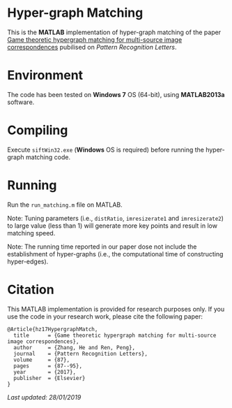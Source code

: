 # Hyper-graph Matching

This is the **MATLAB** implementation of hyper-graph matching of the paper [Game theoretic hypergraph matching for multi-source image correspondences](https://www.sciencedirect.com/science/article/pii/S0167865516301738) pubilised on <i>Pattern Recognition Letters</i>.

# Environment

The code has been tested on **Windows 7** OS (64-bit), using **MATLAB2013a** software.

# Compiling

Execute `siftWin32.exe` (**Windows** OS is required) before running the hyper-graph matching code.

# Running

Run the `run_matching.m` file on MATLAB.

Note: Tuning parameters (i.e., `distRatio`, `imresizerate1` and `imresizerate2`) to large value (less than 1) will generate more key points and result in low matching speed.

Note: The running time reported in our paper dose not include the establishment of hyper-graphs (i.e., the computational time of constructing hyper-edges).

# Citation

This MATLAB implementation is provided for research purposes only. If you use the code in your research work, please cite the following paper:

    @Article{hz17HypergraphMatch,
      title      = {Game theoretic hypergraph matching for multi-source image correspondences},
      author     = {Zhang, He and Ren, Peng},
      journal    = {Pattern Recognition Letters},
      volume     = {87},
      pages      = {87--95},
      year       = {2017},
      publisher  = {Elsevier}
    }

<i>Last updated: 28/01/2019</i>
